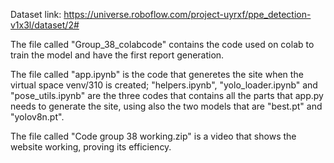 Dataset link:
https://universe.roboflow.com/project-uyrxf/ppe_detection-v1x3l/dataset/2#


The file called "Group_38_colabcode" contains the code used on colab to train the model and have the first report generation.

The file called "app.ipynb" is the code that generetes the site when the virtual space venv/310 is created; "helpers.ipynb", "yolo_loader.ipynb" and "pose_utils.ipynb" are the three codes that contains all the parts that app.py needs to generate the site, using also the two models that are "best.pt" and "yolov8n.pt".

The file called "Code group 38 working.zip" is a video that shows the website working, proving its efficiency.
